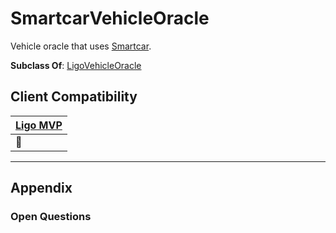 # SmartcarVehicleOracle
Vehicle oracle that uses [Smartcar](https://smartcar.com/).

**Subclass Of**: [LigoVehicleOracle](./)

## Client Compatibility
| [Ligo MVP](../../Clients/Ligo%20MVP) |
| --------------------------------------- |
| 🚧                                      |

---
## Appendix
### Open Questions